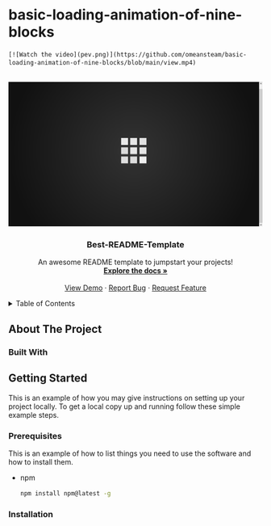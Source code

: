 # basic-loading-animation-of-nine-blocks

    [![Watch the video](pev.png)](https://github.com/omeansteam/basic-loading-animation-of-nine-blocks/blob/main/view.mp4)



<!-- PROJECT LOGO -->
<br />
<div align="center">
  <a href="https://github.com/omeans-team/Best-README-Template">
    <img src="pev.png" alt="Logo">
  </a>

  <h3 align="center">Best-README-Template</h3>

  <p align="center">
    An awesome README template to jumpstart your projects!
    <br />
    <a href="https://github.com/omeans-team/Best-README-Template"><strong>Explore the docs »</strong></a>
    <br />
    <br />
    <a href="https://github.com/omeans-team/Best-README-Template">View Demo</a>
    ·
    <a href="https://github.com/omeans-team/Best-README-Template/issues">Report Bug</a>
    ·
    <a href="https://github.com/omeans-team/Best-README-Template/issues">Request Feature</a>
  </p>
</div>

<!-- TABLE OF CONTENTS -->
<details>
  <summary>Table of Contents</summary>
  <ol>
    <li>
      <a href="#about-the-project">About The Project</a>
      <ul>
        <li><a href="#built-with">Built With</a></li>
      </ul>
    </li>
    <li>
      <a href="#getting-started">Getting Started</a>
      <ul>
        <li><a href="#prerequisites">Prerequisites</a></li>
        <li><a href="#installation">Installation</a></li>
      </ul>
    </li>
    <li><a href="#usage">Usage</a></li>
    <li><a href="#roadmap">Roadmap</a></li>
    <li><a href="#contributing">Contributing</a></li>
    <li><a href="#license">License</a></li>
    <li><a href="#contact">Contact</a></li>
    <li><a href="#acknowledgments">Acknowledgments</a></li>
  </ol>
</details>


<!-- ABOUT THE PROJECT -->
## About The Project

### Built With


<!-- GETTING STARTED -->
## Getting Started

This is an example of how you may give instructions on setting up your project locally.
To get a local copy up and running follow these simple example steps.

### Prerequisites

This is an example of how to list things you need to use the software and how to install them.
* npm
  ```sh
  npm install npm@latest -g
  ```

### Installation

